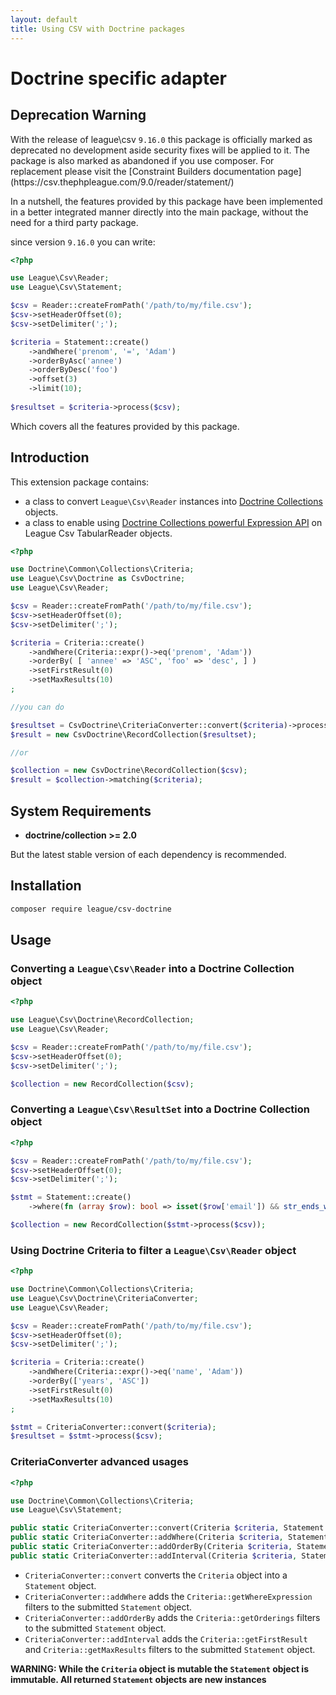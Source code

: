 ```yaml
---
layout: default
title: Using CSV with Doctrine packages
---
```


# Doctrine specific adapter

## Deprecation Warning

<p class="message-warning">With the release of league\csv <code>9.16.0</code> this
package is officially marked as deprecated no development aside security fixes
will be applied to it. The package is also marked as abandoned if you use composer.
For replacement please visit the [Constraint Builders documentation page](https://csv.thephpleague.com/9.0/reader/statement/)</p>

In a nutshell, the features provided by this package have been implemented in a
better integrated manner directly into the main package, without the need for a
third party package.

since version `9.16.0` you can write:

```php
<?php

use League\Csv\Reader;
use League\Csv\Statement;

$csv = Reader::createFromPath('/path/to/my/file.csv');
$csv->setHeaderOffset(0);
$csv->setDelimiter(';');

$criteria = Statement::create()
    ->andWhere('prenom', '=', 'Adam')
    ->orderByAsc('annee')
    ->orderByDesc('foo')
    ->offset(3)
    ->limit(10);
    
$resultset = $criteria->process($csv);
```

Which covers all the features provided by this package.

## Introduction

This extension package contains:

- a class to convert `League\Csv\Reader` instances into [Doctrine Collections](https://www.doctrine-project.org/projects/collections.html) objects.
- a class to enable using [Doctrine Collections powerful Expression API](https://www.doctrine-project.org/projects/doctrine-collections/en/latest/expressions.html) on League Csv TabularReader objects.

```php
<?php

use Doctrine\Common\Collections\Criteria;
use League\Csv\Doctrine as CsvDoctrine;
use League\Csv\Reader;

$csv = Reader::createFromPath('/path/to/my/file.csv');
$csv->setHeaderOffset(0);
$csv->setDelimiter(';');

$criteria = Criteria::create()
    ->andWhere(Criteria::expr()->eq('prenom', 'Adam'))
    ->orderBy( [ 'annee' => 'ASC', 'foo' => 'desc', ] )
    ->setFirstResult(0)
    ->setMaxResults(10)
;

//you can do

$resultset = CsvDoctrine\CriteriaConverter::convert($criteria)->process($csv);
$result = new CsvDoctrine\RecordCollection($resultset);

//or

$collection = new CsvDoctrine\RecordCollection($csv);
$result = $collection->matching($criteria);
```

## System Requirements

- **doctrine/collection >= 2.0**

But the latest stable version of each dependency is recommended.

## Installation

```bash
composer require league/csv-doctrine
```

## Usage

### Converting a `League\Csv\Reader` into a Doctrine Collection object

```php
<?php

use League\Csv\Doctrine\RecordCollection;
use League\Csv\Reader;

$csv = Reader::createFromPath('/path/to/my/file.csv');
$csv->setHeaderOffset(0);
$csv->setDelimiter(';');

$collection = new RecordCollection($csv);
```

### Converting a `League\Csv\ResultSet` into a Doctrine Collection object

```php
<?php

$csv = Reader::createFromPath('/path/to/my/file.csv');
$csv->setHeaderOffset(0);
$csv->setDelimiter(';');

$stmt = Statement::create()
    ->where(fn (array $row): bool => isset($row['email']) && str_ends_with($row['email'], '@github.com'));

$collection = new RecordCollection($stmt->process($csv));
```

### Using Doctrine Criteria to filter a `League\Csv\Reader` object

```php
<?php

use Doctrine\Common\Collections\Criteria;
use League\Csv\Doctrine\CriteriaConverter;
use League\Csv\Reader;

$csv = Reader::createFromPath('/path/to/my/file.csv');
$csv->setHeaderOffset(0);
$csv->setDelimiter(';');

$criteria = Criteria::create()
    ->andWhere(Criteria::expr()->eq('name', 'Adam'))
    ->orderBy(['years', 'ASC'])
    ->setFirstResult(0)
    ->setMaxResults(10)
;

$stmt = CriteriaConverter::convert($criteria);
$resultset = $stmt->process($csv);
```

### CriteriaConverter advanced usages

```php
<?php

use Doctrine\Common\Collections\Criteria;
use League\Csv\Statement;

public static CriteriaConverter::convert(Criteria $criteria, Statement $stmt = null): Statement
public static CriteriaConverter::addWhere(Criteria $criteria, Statement $stmt = null): Statement
public static CriteriaConverter::addOrderBy(Criteria $criteria, Statement $stmt = null): Statement
public static CriteriaConverter::addInterval(Criteria $criteria, Statement $stmt = null): Statement
```

- `CriteriaConverter::convert` converts the `Criteria` object into a `Statement` object.
- `CriteriaConverter::addWhere` adds the `Criteria::getWhereExpression` filters to the submitted `Statement` object.
- `CriteriaConverter::addOrderBy` adds the `Criteria::getOrderings` filters to the submitted `Statement` object.
- `CriteriaConverter::addInterval` adds the `Criteria::getFirstResult` and `Criteria::getMaxResults` filters to the submitted `Statement` object.

**WARNING: While the `Criteria` object is mutable the `Statement` object is immutable. All returned `Statement` objects are new instances**
